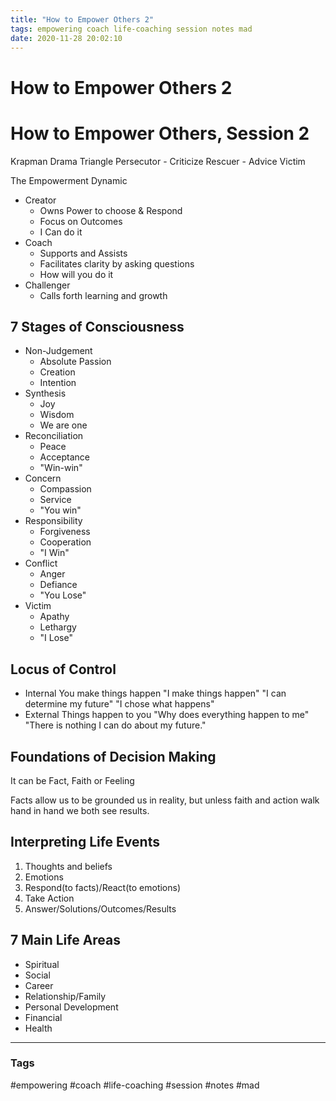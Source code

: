 ```yaml
---
title: "How to Empower Others 2"
tags: empowering coach life-coaching session notes mad
date: 2020-11-28 20:02:10
---
```


# How to Empower Others 2

# How to Empower Others, Session 2

Krapman Drama Triangle
	Persecutor - Criticize
	Rescuer - Advice
	Victim

The Empowerment Dynamic
- Creator
	- Owns Power to choose & Respond
	- Focus on Outcomes
	- I Can do it
- Coach
	- Supports and Assists
	- Facilitates clarity by asking questions
	- How will you do it
- Challenger
	- Calls forth learning and growth

## 7 Stages of Consciousness

- Non-Judgement
	- Absolute Passion
	- Creation 
	- Intention
- Synthesis
	- Joy
	- Wisdom
	- We are one
- Reconciliation
	- Peace
	- Acceptance
	- "Win-win"
- Concern
	- Compassion
	- Service
	- "You win"
- Responsibility
	- Forgiveness
	- Cooperation
	- "I Win"
- Conflict
	- Anger
	- Defiance
	- "You Lose"
- Victim
	- Apathy
	- Lethargy
	- "I Lose"

## Locus of Control
- Internal 
	You make things happen
	"I make things happen"
	"I can determine my future"
	"I chose what happens"
- External
	Things happen to you
	"Why does everything happen to me"
	"There is nothing I can do about my future."

## Foundations of Decision Making
It can be Fact, Faith or Feeling

Facts allow us to be grounded us in reality, but unless faith and action walk hand in hand we both see results.

## Interpreting Life Events

1. Thoughts and beliefs
2. Emotions
3. Respond(to facts)/React(to emotions)
4. Take Action
5. Answer/Solutions/Outcomes/Results

## 7 Main Life Areas
- Spiritual
- Social
- Career
- Relationship/Family
- Personal Development
- Financial
- Health


---
### Tags
#empowering #coach #life-coaching #session #notes #mad
